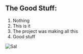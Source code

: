 ## The Good Stuff:
1. Nothing
2. This is it
3. The project was making all this
4. Good stuff

![Sal](https://static.wikia.nocookie.net/impracticaljokers/images/d/d2/Sal.png/revision/latest/scale-to-width-down/361?cb=20190604013345)
